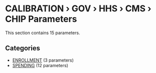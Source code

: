 # CALIBRATION › GOV › HHS › CMS › CHIP Parameters

This section contains 15 parameters.

## Categories

- [ENROLLMENT](enrollment/index.md) (3 parameters)
- [SPENDING](spending/index.md) (12 parameters)
